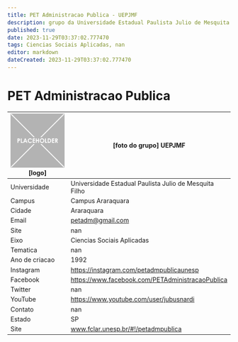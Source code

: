 ```yaml
---
title: PET Administracao Publica - UEPJMF
description: grupo da Universidade Estadual Paulista Julio de Mesquita Filho
published: true
date: 2023-11-29T03:37:02.777470
tags: Ciencias Sociais Aplicadas, nan
editor: markdown
dateCreated: 2023-11-29T03:37:02.777470
---
```


# PET Administracao Publica


| ![placeholder.png](/placeholder.png) [logo] | [foto do grupo] UEPJMF         |
| ------------------------------------------- | ------------------------------------------------- |
| Universidade                                | Universidade Estadual Paulista Julio de Mesquita Filho      |
| Campus                                      | Campus Araraquara            |
| Cidade                                      | Araraquara             |
| Email                                       | petadm@gmail.com             |
| Site                                        | nan              |
| Eixo                                        | Ciencias Sociais Aplicadas              |
| Tematica                                    | nan          |
| Ano de criacao                              | 1992        |
| Instagram                                   | https://instagram.com/petadmpublicaunesp         |
| Facebook                                    | https://www.facebook.com/PETAdministracaoPublica          |
| Twitter                                     | nan           |
| YouTube                                     | https://www.youtube.com/user/jubusnardi           |
| Contato                                     | nan         |
| Estado                                      |  SP            |
| Site                                        | www.fclar.unesp.br/#!/petadmpublica |
